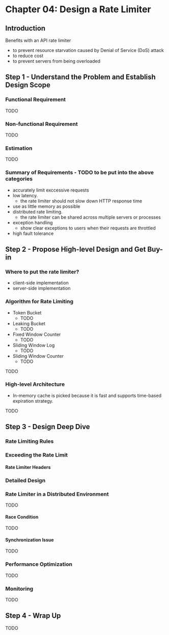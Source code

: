 # Chapter 04: Design a Rate Limiter

## Introduction

Benefits with an API rate limiter

- to prevent resource starvation caused by Denial of Service (DoS) attack
- to reduce cost
- to prevent servers from being overloaded

## Step 1 - Understand the Problem and Establish Design Scope

### Functional Requirement

TODO

### Non-functional Requirement

TODO

### Estimation

TODO

### Summary of Requirements - TODO to be put into the above categories

- accurately limit exccessive requests
- low latency.
  - the rate limiter should not slow down HTTP response time
- use as little memory as possible
- distributed rate limiting.
  - the rate limiter can be shared across multiple servers or processes
- exception handling
  - show clear exceptions to users when their requests are throttled
- high fault tolerance

## Step 2 - Propose High-level Design and Get Buy-in

### Where to put the rate limiter?

- client-side implementation
- server-side implementation

### Algorithm for Rate Limiting

- Token Bucket
  - TODO
- Leaking Bucket
  - TODO
- Fixed Window Counter
  - TODO
- Sliding Window Log
  - TODO
- Sliding Window Counter
  - TODO

TODO

### High-level Architecture

- In-memory cache is picked because it is fast and supports time-based expiration strategy.

TODO

## Step 3 - Design Deep Dive

### Rate Limiting Rules

### Exceeding the Rate Limit

#### Rate Limiter Headers

### Detailed Design

### Rate Limiter in a Distributed Environment

TODO

#### Race Condition

TODO

#### Synchronization Issue

TODO

### Performance Optimization

TODO

### Monitoring

TODO

## Step 4 - Wrap Up

TODO
